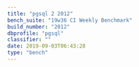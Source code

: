 ```yaml
---
title: "pgsql 2 2012"
bench_suite: "19w36 CI Weekly Benchmark"
build_number: "2012"
dbprofile: "pgsql"
classifier: ""
date: 2019-09-03T06:43:28
type: "bench"
---
```

